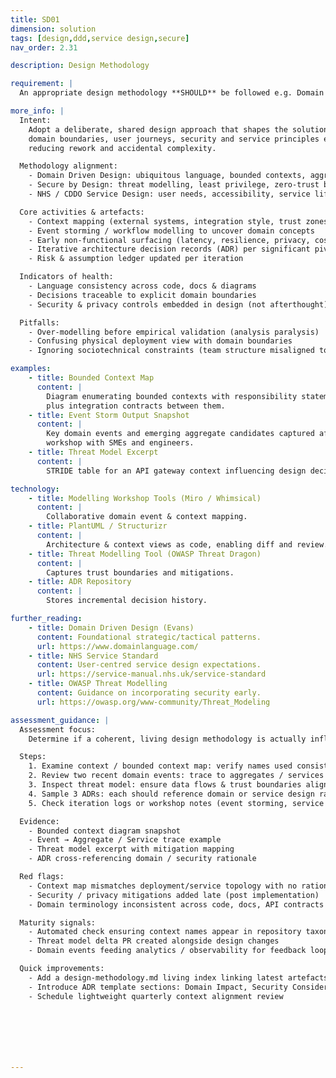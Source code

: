 ```yaml
---
title: SD01
dimension: solution
tags: [design,ddd,service design,secure]
nav_order: 2.31

description: Design Methodology

requirement: |
  An appropriate design methodology **SHOULD** be followed e.g. Domain Driven Design and **SHOULD** include NHS/CDDO Service Design and Secure by Design principles and methods.

more_info: |
  Intent:
    Adopt a deliberate, shared design approach that shapes the solution around
    domain boundaries, user journeys, security and service principles early—
    reducing rework and accidental complexity.

  Methodology alignment:
    - Domain Driven Design: ubiquitous language, bounded contexts, aggregates
    - Secure by Design: threat modelling, least privilege, zero-trust boundaries
    - NHS / CDDO Service Design: user needs, accessibility, service lifecycle

  Core activities & artefacts:
    - Context mapping (external systems, integration style, trust zones)
    - Event storming / workflow modelling to uncover domain concepts
    - Early non-functional surfacing (latency, resilience, privacy, cost)
    - Iterative architecture decision records (ADR) per significant pivot
    - Risk & assumption ledger updated per iteration

  Indicators of health:
    - Language consistency across code, docs & diagrams
    - Decisions traceable to explicit domain boundaries
    - Security & privacy controls embedded in design (not afterthought)

  Pitfalls:
    - Over-modelling before empirical validation (analysis paralysis)
    - Confusing physical deployment view with domain boundaries
    - Ignoring sociotechnical constraints (team structure misaligned to domains)

examples: 
    - title: Bounded Context Map
      content: |
        Diagram enumerating bounded contexts with responsibility statements
        plus integration contracts between them.
    - title: Event Storm Output Snapshot
      content: |
        Key domain events and emerging aggregate candidates captured after a
        workshop with SMEs and engineers.
    - title: Threat Model Excerpt
      content: |
        STRIDE table for an API gateway context influencing design decisions.

technology:
    - title: Modelling Workshop Tools (Miro / Whimsical)
      content: |
        Collaborative domain event & context mapping.
    - title: PlantUML / Structurizr
      content: |
        Architecture & context views as code, enabling diff and review.
    - title: Threat Modelling Tool (OWASP Threat Dragon)
      content: |
        Captures trust boundaries and mitigations.
    - title: ADR Repository
      content: |
        Stores incremental decision history.

further_reading:
    - title: Domain Driven Design (Evans)
      content: Foundational strategic/tactical patterns.
      url: https://www.domainlanguage.com/
    - title: NHS Service Standard
      content: User-centred service design expectations.
      url: https://service-manual.nhs.uk/service-standard
    - title: OWASP Threat Modelling
      content: Guidance on incorporating security early.
      url: https://owasp.org/www-community/Threat_Modeling

assessment_guidance: |
  Assessment focus:
    Determine if a coherent, living design methodology is actually influencing architecture outcomes (domain boundaries, security, service design) vs nominal adoption.

  Steps:
    1. Examine context / bounded context map: verify names used consistently in code repos, ADRs and docs (no drift or synonyms).
    2. Review two recent domain events: trace to aggregates / services & related decisions; confirm event naming aligns with ubiquitous language.
    3. Inspect threat model: ensure data flows & trust boundaries align with current architecture (no obsolete components).
    4. Sample 3 ADRs: each should reference domain or service design rationale (not purely technical stack choice) and security / privacy considerations where relevant.
    5. Check iteration logs or workshop notes (event storming, service blueprinting) for recent changes—if stale >6 months, methodology may be theater.

  Evidence:
    - Bounded context diagram snapshot
    - Event → Aggregate / Service trace example
    - Threat model excerpt with mitigation mapping
    - ADR cross-referencing domain / security rationale

  Red flags:
    - Context map mismatches deployment/service topology with no rationale
    - Security / privacy mitigations added late (post implementation)
    - Domain terminology inconsistent across code, docs, API contracts

  Maturity signals:
    - Automated check ensuring context names appear in repository taxonomy
    - Threat model delta PR created alongside design changes
    - Domain events feeding analytics / observability for feedback loops

  Quick improvements:
    - Add a design-methodology.md living index linking latest artefacts
    - Introduce ADR template sections: Domain Impact, Security Considerations
    - Schedule lightweight quarterly context alignment review







---
```

